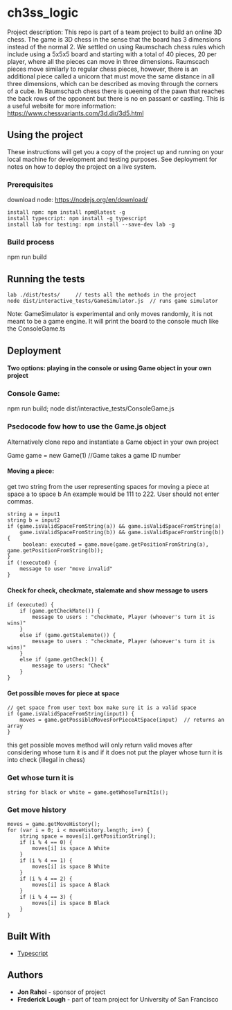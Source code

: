# ch3ss_logic

Project description: This repo is part of a team project to build an online 3D chess.  The game is 3D chess in the sense that the board has 3 dimensions instead of the normal 2.  We settled on using Raumschach chess rules which include using a 5x5x5 board and starting with a total of 40 pieces, 20 per player, where all the pieces can move in three dimensions. Raumscach pieces move similarly to regular chess pieces, however, there is an additional piece called a unicorn that must move the same distance in all three dimensions, which can be described as moving through the corners of a cube. In Raumschach chess there is queening of the pawn that reaches the back rows of the opponent but there is no en passant or castling. This is a useful website for more information: https://www.chessvariants.com/3d.dir/3d5.html

## Using the project

These instructions will get you a copy of the project up and running on your local machine for development and testing purposes. See deployment for notes on how to deploy the project on a live system.

### Prerequisites

download node: https://nodejs.org/en/download/
```
install npm: npm install npm@latest -g
install typescript: npm install -g typescript
install lab for testing: npm install --save-dev lab -g
```

### Build process

npm run build

## Running the tests
```
lab ./dist/tests/     // tests all the methods in the project
node dist/interactive_tests/GameSimulator.js  // runs game simulator
```
Note: GameSimulator is experimental and only moves randomly, it is not meant to be a game engine.  It will print the board to the console much like the ConsoleGame.ts

## Deployment
#### Two options: playing in the console or using Game object in your own project

### Console Game:
npm run build; node dist/interactive_tests/ConsoleGame.js

### Psedocode fow how to use the Game.js object
Alternatively clone repo and instantiate a Game object in your own project

Game game = new Game(1)  //Game takes a game ID number

#### Moving a piece:

get two string from the user representing spaces for moving a piece at space a to space b
An example would be 111 to 222.  User should not enter commas.
```
string a = input1
string b = input2
if (game.isValidSpaceFromString(a)) && game.isValidSpaceFromString(a)
    game.isValidSpaceFromString(b)) && game.isValidSpaceFromString(b)) {
     boolean: executed = game.move(game.getPositionFromString(a), game.getPositionFromString(b)); 
} 
if (!executed) { 
    message to user "move invalid" 
} 
```
#### Check for check, checkmate, stalemate and show message to users
```
if (executed) { 
    if (game.getCheckMate()) { 
        message to users : "checkmate, Player (whoever's turn it is wins)" 
    } 
    else if (game.getStalemate()) { 
        message to users : "checkmate, Player (whoever's turn it is wins)" 
    } 
    else if (game.getCheck()) { 
        message to users: "Check" 
    } 
}
```
#### Get possible moves for piece at space 
```
// get space from user text box make sure it is a valid space 
if (game.isValidSpaceFromString(input)) {
    moves = game.getPossibleMovesForPieceAtSpace(input)  // returns an array
}
```
this get possible moves method will only return valid moves after considering whose turn it is and if it does not put the player whose turn it is into check (illegal in chess)

### Get whose turn it is 
```
string for black or white = game.getWhoseTurnItIs();
```
### Get move history 
```
moves = game.getMoveHistory(); 
for (var i = 0; i < moveHistory.length; i++) { 
    string space = moves[i].getPositionString(); 
    if (i % 4 == 0) { 
        moves[i] is space A White 
    } 
    if (i % 4 == 1) { 
        moves[i] is space B White 
    } 
    if (i % 4 == 2) { 
        moves[i] is space A Black 
    } 
    if (i % 4 == 3) { 
        moves[i] is space B Black 
    }
}
```
## Built With

* [Typescript](https://www.typescriptlang.org/) 

<!-- ## Contributing

Please read [CONTRIBUTING.md](https://gist.github.com/PurpleBooth/b24679402957c63ec426) for details on our code of conduct, and the process for submitting pull requests to us. -->

<!-- ## Versioning

We use [SemVer](http://semver.org/) for versioning. For the versions available, see the [tags on this repository](https://github.com/your/project/tags).  -->

## Authors

* **Jon Rahoi** - sponsor of project
* **Frederick Lough** - part of team project for University of San Francisco 


<!-- ## License -->
